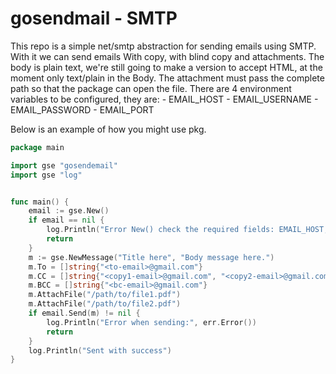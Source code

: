 # gosendmail - SMTP

This repo is a simple net/smtp abstraction for sending emails using SMTP.
With it we can send emails With copy, with blind copy and attachments.
The body is plain text, we're still going to make a version to accept HTML, at the moment only text/plain in the Body.
The attachment must pass the complete path so that the package can open the file.
There are 4 environment variables to be configured, they are:
	- EMAIL_HOST
	- EMAIL_USERNAME
	- EMAIL_PASSWORD
	- EMAIL_PORT

Below is an example of how you might use pkg.

```go
package main

import gse "gosendemail" 
import gse "log" 


func main() {
 	email := gse.New()
 	if email == nil {
 		log.Println("Error New() check the required fields: EMAIL_HOST,EMAiL_USERNAME,EMAIL_PASSWORD,EMAIL_PORT")
 		return
 	}
 	m := gse.NewMessage("Title here", "Body message here.")
 	m.To = []string{"<to-email>@gmail.com"}
 	m.CC = []string{"<copy1-email>@gmail.com", "<copy2-email>@gmail.com"}
 	m.BCC = []string{"<bc-email>@gmail.com"}
 	m.AttachFile("/path/to/file1.pdf")
 	m.AttachFile("/path/to/file2.pdf")
 	if email.Send(m) != nil {
 		log.Println("Error when sending:", err.Error())
 		return
 	}
 	log.Println("Sent with success")
}

```